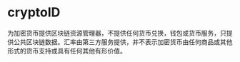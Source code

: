# 

# cryptoID

为加密货币提供区块链资源管理器，不提供任何货币兑换，钱包或货币服务，只提供公共区块链数据。汇率由第三方服务提供，并不表示加密货币由任何商品或其他形式的货币支持或具有任何其他有形价值。

